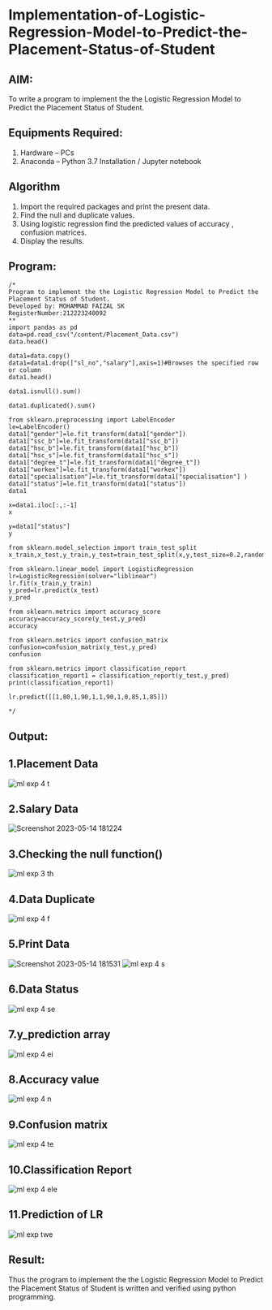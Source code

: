 # Implementation-of-Logistic-Regression-Model-to-Predict-the-Placement-Status-of-Student

## AIM:
To write a program to implement the the Logistic Regression Model to Predict the Placement Status of Student.

## Equipments Required:
1. Hardware – PCs
2. Anaconda – Python 3.7 Installation / Jupyter notebook

## Algorithm
1. Import the required packages and print the present data.
2. Find the null and duplicate values.
3. Using logistic regression find the predicted values of accuracy , confusion matrices.
4. Display the results.
## Program:
```
/*
Program to implement the the Logistic Regression Model to Predict the Placement Status of Student.
Developed by: MOHAMMAD FAIZAL SK
RegisterNumber:212223240092
**
import pandas as pd
data=pd.read_csv("/content/Placement_Data.csv")
data.head()

data1=data.copy()
data1=data1.drop(["sl_no","salary"],axis=1)#Browses the specified row or column
data1.head()

data1.isnull().sum()

data1.duplicated().sum()

from sklearn.preprocessing import LabelEncoder
le=LabelEncoder()
data1["gender"]=le.fit_transform(data1["gender"])
data1["ssc_b"]=le.fit_transform(data1["ssc_b"])
data1["hsc_b"]=le.fit_transform(data1["hsc_b"])
data1["hsc_s"]=le.fit_transform(data1["hsc_s"])
data1["degree_t"]=le.fit_transform(data1["degree_t"])
data1["workex"]=le.fit_transform(data1["workex"])
data1["specialisation"]=le.fit_transform(data1["specialisation"] )     
data1["status"]=le.fit_transform(data1["status"])       
data1 

x=data1.iloc[:,:-1]
x

y=data1["status"]
y

from sklearn.model_selection import train_test_split
x_train,x_test,y_train,y_test=train_test_split(x,y,test_size=0.2,random_state=0)

from sklearn.linear_model import LogisticRegression
lr=LogisticRegression(solver="liblinear")
lr.fit(x_train,y_train)
y_pred=lr.predict(x_test)
y_pred

from sklearn.metrics import accuracy_score
accuracy=accuracy_score(y_test,y_pred)
accuracy

from sklearn.metrics import confusion_matrix
confusion=confusion_matrix(y_test,y_pred)
confusion

from sklearn.metrics import classification_report
classification_report1 = classification_report(y_test,y_pred)
print(classification_report1)

lr.predict([[1,80,1,90,1,1,90,1,0,85,1,85]])

*/
```

## Output:
## 1.Placement Data
![ml exp 4 t](https://github.com/Rama-Lekshmi/Implementation-of-Logistic-Regression-Model-to-Predict-the-Placement-Status-of-Student/assets/118541549/d343df92-e10c-416a-bbeb-469c70f9317b)
## 2.Salary Data
![Screenshot 2023-05-14 181224](https://github.com/Rama-Lekshmi/Implementation-of-Logistic-Regression-Model-to-Predict-the-Placement-Status-of-Student/assets/118541549/4dec9e7f-b24f-4947-8ed8-eb77166acd02)
## 3.Checking the null function()
![ml exp 3 th](https://github.com/Rama-Lekshmi/Implementation-of-Logistic-Regression-Model-to-Predict-the-Placement-Status-of-Student/assets/118541549/2bf8d777-40f9-4a15-819f-f740a88dc01b)
## 4.Data Duplicate
![ml exp 4 f](https://github.com/Rama-Lekshmi/Implementation-of-Logistic-Regression-Model-to-Predict-the-Placement-Status-of-Student/assets/118541549/24435259-ce8d-415e-a46e-515b3ce5bcd5)
## 5.Print Data
![Screenshot 2023-05-14 181531](https://github.com/Rama-Lekshmi/Implementation-of-Logistic-Regression-Model-to-Predict-the-Placement-Status-of-Student/assets/118541549/b61b0a25-84b6-41c7-952d-09f2099f6354)
![ml exp 4 s](https://github.com/Rama-Lekshmi/Implementation-of-Logistic-Regression-Model-to-Predict-the-Placement-Status-of-Student/assets/118541549/1af99856-990c-46db-adab-2fcb5646787c)
## 6.Data Status
![ml exp 4 se](https://github.com/Rama-Lekshmi/Implementation-of-Logistic-Regression-Model-to-Predict-the-Placement-Status-of-Student/assets/118541549/8d74f3ac-a247-4bce-82a4-b2bc27cdeb80)
## 7.y_prediction array
![ml exp 4 ei](https://github.com/Rama-Lekshmi/Implementation-of-Logistic-Regression-Model-to-Predict-the-Placement-Status-of-Student/assets/118541549/6d21b45c-3716-42ea-bfd8-0e6d4bd96875)
## 8.Accuracy value
![ml exp 4 n](https://github.com/Rama-Lekshmi/Implementation-of-Logistic-Regression-Model-to-Predict-the-Placement-Status-of-Student/assets/118541549/f13d398f-7b71-49bd-b787-2ae8b6c86f49)
## 9.Confusion matrix
![ml exp 4 te](https://github.com/Rama-Lekshmi/Implementation-of-Logistic-Regression-Model-to-Predict-the-Placement-Status-of-Student/assets/118541549/bea05d71-7a26-41df-b4af-84dc2d0788f6)
## 10.Classification Report
![ml exp 4 ele](https://github.com/Rama-Lekshmi/Implementation-of-Logistic-Regression-Model-to-Predict-the-Placement-Status-of-Student/assets/118541549/495dae98-1d9d-4fcf-bb3c-20e259485d07)
## 11.Prediction of LR
![ml exp twe](https://github.com/Rama-Lekshmi/Implementation-of-Logistic-Regression-Model-to-Predict-the-Placement-Status-of-Student/assets/118541549/17ef5d1d-79dc-41cb-a9d1-b05eff1c61dd)




## Result:
Thus the program to implement the the Logistic Regression Model to Predict the Placement Status of Student is written and verified using python programming.
